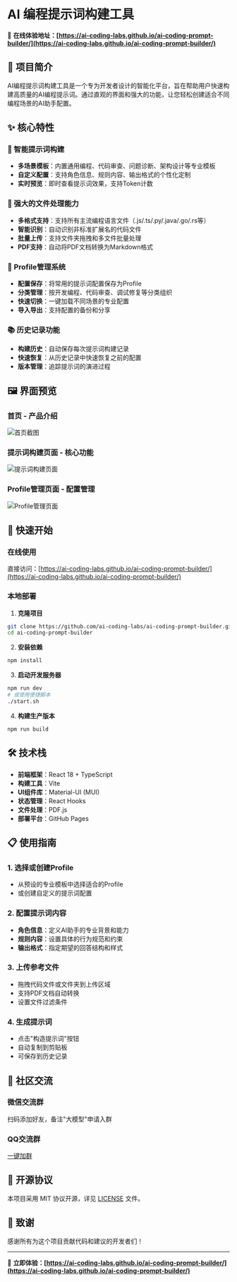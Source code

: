 # AI 编程提示词构建工具

🚀 **在线体验地址：[https://ai-coding-labs.github.io/ai-coding-prompt-builder/](https://ai-coding-labs.github.io/ai-coding-prompt-builder/)**

## 📖 项目简介

AI编程提示词构建工具是一个专为开发者设计的智能化平台，旨在帮助用户快速构建高质量的AI编程提示词。通过直观的界面和强大的功能，让您轻松创建适合不同编程场景的AI助手配置。

## ✨ 核心特性

### 🎯 智能提示词构建
- **多场景模板**：内置通用编程、代码审查、问题诊断、架构设计等专业模板
- **自定义配置**：支持角色信息、规则内容、输出格式的个性化定制
- **实时预览**：即时查看提示词效果，支持Token计数

### 📁 强大的文件处理能力
- **多格式支持**：支持所有主流编程语言文件（.js/.ts/.py/.java/.go/.rs等）
- **智能识别**：自动识别非标准扩展名的代码文件
- **批量上传**：支持文件夹拖拽和多文件批量处理
- **PDF支持**：自动将PDF文档转换为Markdown格式

### 🔧 Profile管理系统
- **配置保存**：将常用的提示词配置保存为Profile
- **分类管理**：按开发编程、代码审查、调试修复等分类组织
- **快速切换**：一键加载不同场景的专业配置
- **导入导出**：支持配置的备份和分享

### 📚 历史记录功能
- **构建历史**：自动保存每次提示词构建记录
- **快速恢复**：从历史记录中快速恢复之前的配置
- **版本管理**：追踪提示词的演进过程

## 🖼️ 界面预览

### 首页 - 产品介绍
![首页截图](./README.assets/homepage-screenshot.png)

### 提示词构建页面 - 核心功能
![提示词构建页面](./README.assets/prompt-builder-screenshot.png)

### Profile管理页面 - 配置管理
![Profile管理页面](./README.assets/profiles-page-screenshot.png)

## 🚀 快速开始

### 在线使用
直接访问：[https://ai-coding-labs.github.io/ai-coding-prompt-builder/](https://ai-coding-labs.github.io/ai-coding-prompt-builder/)

### 本地部署

1. **克隆项目**
```bash
git clone https://github.com/ai-coding-labs/ai-coding-prompt-builder.git
cd ai-coding-prompt-builder
```

2. **安装依赖**
```bash
npm install
```

3. **启动开发服务器**
```bash
npm run dev
# 或使用便捷脚本
./start.sh
```

4. **构建生产版本**
```bash
npm run build
```

## 🛠️ 技术栈

- **前端框架**：React 18 + TypeScript
- **构建工具**：Vite
- **UI组件库**：Material-UI (MUI)
- **状态管理**：React Hooks
- **文件处理**：PDF.js
- **部署平台**：GitHub Pages

## 📋 使用指南

### 1. 选择或创建Profile
- 从预设的专业模板中选择适合的Profile
- 或创建自定义的提示词配置

### 2. 配置提示词内容
- **角色信息**：定义AI助手的专业背景和能力
- **规则内容**：设置具体的行为规范和约束
- **输出格式**：指定期望的回答结构和样式

### 3. 上传参考文件
- 拖拽代码文件或文件夹到上传区域
- 支持PDF文档自动转换
- 设置文件过滤条件

### 4. 生成提示词
- 点击"构造提示词"按钮
- 自动复制到剪贴板
- 可保存到历史记录

## 🤝 社区交流

### 微信交流群
扫码添加好友，备注"大模型"申请入群

### QQ交流群
[一键加群](https://qm.qq.com/q/pYBa99j1e2)

## 📄 开源协议

本项目采用 MIT 协议开源，详见 [LICENSE](LICENSE) 文件。

## 🙏 致谢

感谢所有为这个项目贡献代码和建议的开发者们！

---

🚀 **立即体验：[https://ai-coding-labs.github.io/ai-coding-prompt-builder/](https://ai-coding-labs.github.io/ai-coding-prompt-builder/)**